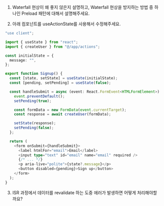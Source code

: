 1. Waterfall 현상이 왜 좋지 않은지 설명하고, Waterfall 현상을 방지하는 방법 중 하나인 Preload 패턴에 대해서 설명해주세요.

2. 아래 컴포넌트를 useActionState를 사용해서 수정해주세요.

```typescript
"use client";

import { useState } from "react";
import { createUser } from "@/app/actions";

const initialState = {
  message: "",
};

export function Signup() {
  const [state, setState] = useState(initialState);
  const [pending, setPending] = useState(false);

  const handleSubmit = async (event: React.FormEvent<HTMLFormElement>) => {
    event.preventDefault();
    setPending(true);

    const formData = new FormData(event.currentTarget);
    const response = await createUser(formData);

    setState(response);
    setPending(false);
  };

  return (
    <form onSubmit={handleSubmit}>
      <label htmlFor="email">Email</label>
      <input type="text" id="email" name="email" required />
      {/* ... */}
      <p aria-live="polite">{state?.message}</p>
      <button disabled={pending}>Sign up</button>
    </form>
  );
}
```

3. ISR 과정에서 데이터를 revalidate 하는 도중 에러가 발생하면 어떻게 처리해야할까요?
